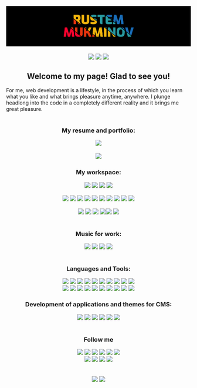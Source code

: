 <div align="center"><img src="https://github.com/Medvedoc/medvedoc/blob/main/assets/bg.png">
</div>
<br/>
<div align="center">
<a href="https://www.buymeacoffee.com/yamedvedoc" target="_blank"><img src="https://img.shields.io/badge/Buy_Me_A_Coffee-FFDD00?style=for-the-badge&logo=buy-me-a-coffee&logoColor=black"></a>
<a href="https://www.patreon.com/medvedoc"><img src="https://img.shields.io/badge/Patreon-FF424D?style=for-the-badge&logo=Patreon&logoColor=white"></a>
<!--<a href="#"><img src="https://img.shields.io/badge/sponsor-30363D?style=for-the-badge&logo=GitHub-Sponsors&logoColor=#white"></a>-->
<a href="https://ko-fi.com/medvedoc"><img src="https://img.shields.io/badge/Ko--fi-FF5E5B?style=for-the-badge&logo=Ko-fi&logoColor=white"></a>
</div>
<div align="center">
<h2>Welcome to my page! Glad to see you!</h2>
</div>
<div>For me, web development is a lifestyle, in the process of which you learn what you like and what brings pleasure anytime, anywhere. I plunge headlong into the code in a completely different reality and it brings me great pleasure.</div>
<br/>
<div align="center">
<h3>My resume and portfolio:</h3>
<a href="https://medvedoc.github.io/"><img src="https://img.shields.io/badge/DETAILS-00457C?style=for-the-badge&logo=&logoColor=white"></a>
</div>
<br/>
<div align="center">
<a href="https://www.codewars.com/users/Medvedoc"><img src="https://www.codewars.com/users/Medvedoc/badges/large"></a>
</div>


<!--<img src="https://img.shields.io/badge/About.me-00A98F?style=for-the-badge&logo=About.me&logoColor=white" />
<img src="https://img.shields.io/badge/Android-3DDC84?style=for-the-badge&logo=Android&logoColor=white" />
<img src="https://img.shields.io/badge/AppStore-0D96F6?style=for-the-badge&logo=App-Store&logoColor=white" />
<img src="https://img.shields.io/badge/Apple-000000?style=for-the-badge&logo=Apple&logoColor=white" />
<img src="https://img.shields.io/badge/Codewars-B1361E?style=for-the-badge&logo=Codewars&logoColor=white" />
<img src="https://img.shields.io/badge/Coursera-0056D2?style=for-the-badge&logo=Coursera&logoColor=white" />
<img src="https://img.shields.io/badge/Envato-81B441?style=for-the-badge&logo=Envato&logoColor=white" />
<img src="https://img.shields.io/badge/Epic Games-313131?style=for-the-badge&logo=Epic Games&logoColor=white" />
<img src="https://img.shields.io/badge/Fiverr-1DBF73?style=for-the-badge&logo=Fiverr&logoColor=white" />
<img src="https://img.shields.io/badge/Flickr-0063DC?style=for-the-badge&logo=Flickr&logoColor=white" />
<img src="https://img.shields.io/badge/Freelancer-29B2FE?style=for-the-badge&logo=Freelancer&logoColor=white" />
<img src="https://img.shields.io/badge/GitHub-181717?style=for-the-badge&logo=GitHub&logoColor=white" />
<img src="https://img.shields.io/badge/Gmail-EA4335?style=for-the-badge&logo=Gmail&logoColor=white" />
<img src="https://img.shields.io/badge/Google Play-414141?style=for-the-badge&logo=Google Play&logoColor=white" />
<img src="https://img.shields.io/badge/Habr-65A3BE?style=for-the-badge&logo=Habr&logoColor=white" />
<img src="https://img.shields.io/badge/HTML Academy-302683?style=for-the-badge&logo=HTML Academy&logoColor=white" />
<img src="https://img.shields.io/badge/Mail.Ru-005FF9?style=for-the-badge&logo=Mail.Ru&logoColor=white" />
<img src="https://img.shields.io/badge/Node.js-339933?style=for-the-badge&logo=Node.js&logoColor=white" />
<img src="https://img.shields.io/badge/OBS Studio-302E31?style=for-the-badge&logo=OBS Studio&logoColor=white" />
<img src="https://img.shields.io/badge/Odnoklassniki-EE8208?style=for-the-badge&logo=Odnoklassniki&logoColor=white" />
<img src="https://img.shields.io/badge/PHP-777BB4?style=for-the-badge&logo=PHP&logoColor=white" />
<img src="https://img.shields.io/badge/RadioPublic-CE262F?style=for-the-badge&logo=RadioPublic&logoColor=white" />
<img src="https://img.shields.io/badge/React-61DAFB?style=for-the-badge&logo=React&logoColor=white" />
<img src="https://img.shields.io/badge/Redux-764ABC?style=for-the-badge&logo=Redux&logoColor=white" />
<img src="https://img.shields.io/badge/Reddit-FF4500?style=for-the-badge&logo=Reddit&logoColor=white" />
<img src="https://img.shields.io/badge/Skype-00AFF0?style=for-the-badge&logo=Skype&logoColor=white" />
<img src="https://img.shields.io/badge/Starbucks-006241?style=for-the-badge&logo=Starbucks&logoColor=white" />
<img src="https://img.shields.io/badge/Steam-000000?style=for-the-badge&logo=Steam &logoColor=white" />
<img src="https://img.shields.io/badge/Stylus-333333?style=for-the-badge&logo=Stylus&logoColor=white" />
<img src="https://img.shields.io/badge/Sublime Text-FF9800?style=for-the-badge&logo=Sublime Text&logoColor=white" />
<img src="https://img.shields.io/badge/Telegram-26A5E4?style=for-the-badge&logo=Telegram&logoColor=white" />
<img src="https://img.shields.io/badge/TensorFlow-FF6F00?style=for-the-badge&logo=TensorFlow&logoColor=white" />
<img src="https://img.shields.io/badge/Udemy-EC5252?style=for-the-badge&logo=Udemy&logoColor=white" />
<img src="https://img.shields.io/badge/Vue.js-4FC08D?style=for-the-badge&logo=Vue.js&logoColor=white" />-->

<div align="center">
<h3>My workspace:</h3>
<img src="https://img.shields.io/badge/Windows-0078D6?style=for-the-badge&logo=Windows&logoColor=white" />
<img src="https://img.shields.io/badge/ASUS-76B900?style=for-the-badge&logo=ASUS&logoColor=white" />
<img src="https://img.shields.io/badge/Intel-0071C5?style=for-the-badge&logo=Intel&logoColor=white" />
<img src="https://img.shields.io/badge/NVIDIA-76B900?style=for-the-badge&logo=NVIDIA&logoColor=white" />
</div>
<br/>
<div align="center">
<img src="https://img.shields.io/badge/Google Chrome-4285F4?style=for-the-badge&logo=Google Chrome&logoColor=white" />
<img src="https://img.shields.io/badge/Firefox-FF7139?style=for-the-badge&logo=Firefox&logoColor=white" />
<img src="https://img.shields.io/badge/Microsoft Edge-0078D7?style=for-the-badge&logo=Microsoft Edge&logoColor=white" />
<img src="https://img.shields.io/badge/Opera-FF1B2D?style=for-the-badge&logo=Opera&logoColor=white" />
<img src="https://img.shields.io/badge/Safari-000000?style=for-the-badge&logo=Safari&logoColor=white" />
<img src="https://img.shields.io/badge/Visual Studio Code-007ACC?style=for-the-badge&logo=Visual Studio Code&logoColor=white" />
<img src="https://img.shields.io/badge/Notepad++-90E59A?style=for-the-badge&logo=Notepad++&logoColor=white" />
<img src="https://img.shields.io/badge/Android Studio-3DDC84?style=for-the-badge&logo=Android Studio&logoColor=white">
<img src="https://img.shields.io/badge/FileZilla-BF0000?style=for-the-badge&logo=FileZilla&logoColor=white" />
<img src="https://img.shields.io/badge/Speedtest-141526?style=for-the-badge&logo=Speedtest&logoColor=white" />
</div>
<br/>
<div align="center">
<img src="https://img.shields.io/badge/Figma-F24E1E?style=for-the-badge&logo=Figma&logoColor=white" />
<img src="https://img.shields.io/badge/Photoshop-31A8FF?style=for-the-badge&logo=Adobe Photoshop&logoColor=white">
<img src="https://img.shields.io/badge/Canva-%2300C4CC.svg?&style=for-the-badge&logo=Canva&logoColor=white">
<img src="https://img.shields.io/badge/Google Drive-4285F4?style=for-the-badge&logo=Google Drive&logoColor=white" /><img src="https://img.shields.io/badge/Microsoft Office-D83B01?style=for-the-badge&logo=Microsoft Office&logoColor=white" />
<img src="https://img.shields.io/badge/LibreOffice-18A303?style=for-the-badge&logo=LibreOffice&logoColor=white" />
</div>
<br/>
<div align="center">
<h3>Music for work:</h3>
<a href="https://www.spotify.com/"><img src="https://img.shields.io/badge/Spotify-1DB954?style=for-the-badge&logo=Spotify&logoColor=white"></a>
<a href="https://www.deezer.com/"><img src="https://img.shields.io/badge/Deezer-FEAA2D?style=for-the-badge&logo=deezer&logoColor=white"></a>
<a href="https://music.youtube.com/"><img src="https://img.shields.io/badge/YouTube Music-FF0000?style=for-the-badge&logo=YouTube Music&logoColor=white"></a>
<a href="https://soundcloud.com/"><img src="https://img.shields.io/badge/SoundCloud-FF3300?style=for-the-badge&logo=SoundCloud&logoColor=white"></a>
</div>
<br/>
<div align="center">
<h3>Languages and Tools:</h3>
<img src="https://img.shields.io/badge/HTML5-E34F26?style=for-the-badge&logo=HTML5&logoColor=white" />
<img src="https://img.shields.io/badge/CSS3-1572B6?style=for-the-badge&logo=css3&logoColor=white">
<img src="https://img.shields.io/badge/Bootstrap-7952B3?style=for-the-badge&logo=Bootstrap&logoColor=white" />
<img src="https://img.shields.io/badge/JavaScript-F7DF1E?style=for-the-badge&logo=JavaScript&logoColor=white" />
<img src="https://img.shields.io/badge/jQuery-0769AD?style=for-the-badge&logo=jQuery&logoColor=white" />
<img src="https://img.shields.io/badge/JSON-000000?style=for-the-badge&logo=JSON&logoColor=white" />
<img src="https://img.shields.io/badge/Sass-CC6699?style=for-the-badge&logo=Sass&logoColor=white" />
<img src="https://img.shields.io/badge/Material-UI-0081CB?style=for-the-badge&logo=Material-UI&logoColor=white" />
<img src="https://img.shields.io/badge/MySQL-4479A1?style=for-the-badge&logo=MySQL&logoColor=white" />
<img src="https://img.shields.io/badge/Less-1D365D?style=for-the-badge&logo=Less&logoColor=white" />
</div>
<div align="center">
<img src="https://img.shields.io/badge/Firebase-FFCA28?style=for-the-badge&logo=Firebase&logoColor=white" />
<img src="https://img.shields.io/badge/Git-F05032?style=for-the-badge&logo=git&logoColor=white">
<img src="https://img.shields.io/badge/Flutter-02569B?style=for-the-badge&logo=Flutter&logoColor=white" />
<img src="https://img.shields.io/badge/Dart-0175C2?style=for-the-badge&logo=Dart&logoColor=white" />
<img src="https://img.shields.io/badge/C Sharp-239120?style=for-the-badge&logo=C Sharp&logoColor=white" />
<img src="https://img.shields.io/badge/Chart.js-FF6384?style=for-the-badge&logo=chartdotjs&logoColor=white">
<img src="https://img.shields.io/badge/Font Awesome-339AF0?style=for-the-badge&logo=Font Awesome&logoColor=white" />
<img src="https://img.shields.io/badge/Git-F05032?style=for-the-badge&logo=Git&logoColor=white" />
<img src="https://img.shields.io/badge/Google Fonts-4285F4?style=for-the-badge&logo=Google Fonts&logoColor=white" />
<img src="https://img.shields.io/badge/W3C-005A9C?style=for-the-badge&logo=W3C&logoColor=white" />
</div>

<div align="center">
<h3>Development of applications and themes for CMS:</h3>
<img src="https://img.shields.io/badge/Windows-0078D6?style=for-the-badge&logo=windows&logoColor=white">
<img src="https://img.shields.io/badge/Android-3DDC84?style=for-the-badge&logo=android&logoColor=white">
<img src="https://img.shields.io/badge/iOS-000000?style=for-the-badge&logo=ios&logoColor=white">
<img src="https://img.shields.io/badge/WooCommerce-96588A?style=for-the-badge&logo=WooCommerce&logoColor=white" />
<img src="https://img.shields.io/badge/WordPress-21759B?style=for-the-badge&logo=WordPress&logoColor=white" />
<img src="https://img.shields.io/badge/Joomla-5091CD?style=for-the-badge&logo=joomla&logoColor=white">
</div>
<br/>
<div align="center">
<h3>Follow me</h3>
<a href="https://www.facebook.com/medvedoc/"><img src="https://img.shields.io/badge/Facebook-1877F2?style=for-the-badge&logo=Facebook&logoColor=white"></a>
<a href="https://vk.com/medvedoc"><img src="https://img.shields.io/badge/VK-4680C2?style=for-the-badge&logo=VK&logoColor=white"></a>
<a href="https://www.instagram.com/yamedvedoc/"><img src="https://img.shields.io/badge/Instagram-E4405F?style=for-the-badge&logo=Instagram&logoColor=white"></a>
<a href="https://twitter.com/yamedvedoc"><img src="https://img.shields.io/badge/Twitter-1DA1F2?style=for-the-badge&logo=Twitter&logoColor=white"></a>
<a href="www.linkedin.com/in/medvedoc"><img src="https://img.shields.io/badge/LinkedIn-0A66C2?style=for-the-badge&logo=LinkedIn&logoColor=white"></a>
<a href="https://codepen.io/Medvedoc"><img src="https://img.shields.io/badge/Codepen-000000?style=for-the-badge&logo=codepen&logoColor=white"></a>
</div>
<div align="center">
<a href="https://dribbble.com/Mukminov"><img src="https://img.shields.io/badge/Dribbble-EA4C89?style=for-the-badge&logo=dribbble&logoColor=white"></a>
<a href="https://www.behance.net/Medvedoc629a"><img src="https://img.shields.io/badge/-Behance-blue?style=for-the-badge&logo=behance&logoColor=white"></a>
<a href="https://www.pinterest.ru/metrologik/rustem-mukminov/"><img src="https://img.shields.io/badge/Pinterest-BD081C?style=for-the-badge&logo=Pinterest&logoColor=white"></a>
<a href="#"><img src="https://img.shields.io/badge/YouTube-FF0000?style=for-the-badge&logo=YouTube&logoColor=white"></a>
</div>
<br/>
<br/>
<div align="center">
<img align="center" src="https://github-readme-stats.vercel.app/api?username=medvedoc&show_icons=true&bg_color=000000&text_color=ffffff&border_color=ffffff&border_radius=0" />
<img align="center" src="https://github-readme-stats.vercel.app/api/top-langs/?username=medvedoc&show_icons=true&bg_color=000000&text_color=ffffff&border_color=ffffff&border_radius=0" />
</div>